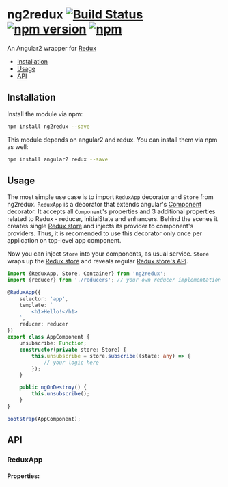 # ng2redux [![Build Status](https://travis-ci.org/forforeach/ng2redux.svg?branch=master)](https://travis-ci.org/forforeach/ng2redux) [![npm version](https://img.shields.io/npm/v/ng2redux.svg)](https://www.npmjs.com/package/ng2redux) [![npm](https://img.shields.io/npm/dm/ng2redux.svg)](https://www.npmjs.com/package/ng2redux)
An Angular2 wrapper for [Redux](http://redux.js.org/)


* [Installation](#installation)
* [Usage](#usage)
* [API](#api)


## Installation
Install the module via npm:
```sh
npm install ng2redux --save
```
This module depends on angular2 and redux. You can install them via npm as well:
```sh
npm install angular2 redux --save
```

## Usage

The most simple use case is to import `ReduxApp` decorator and `Store` from ng2redux.
`ReduxApp` is a decorator that extends angular's [Component](https://angular.io/docs/ts/latest/api/core/Component-decorator.html) decorator. It accepts all  `Component`'s properties and 3 additional properties related to Redux - reducer, initialState and enhancers. Behind the scenes it creates single [Redux store](http://redux.js.org/docs/basics/Store.html) and injects its provider to component's providers. Thus, it is recomended to use this decorator only once per application on top-level app component.

Now you can inject `Store` into your components, as usual service. `Store` wraps up the [Redux store](http://redux.js.org/docs/basics/Store.html) and reveals regular [Redux store's API](http://redux.js.org/docs/api/Store.html).
```ts
import {ReduxApp, Store, Container} from 'ng2redux';
import {reducer} from './reducers'; // your own reducer implementation

@ReduxApp({
    selector: 'app',
    template: `
        <h1>Hello!</h1>
    `,
    reducer: reducer
})
export class AppComponent {
    unsubscribe: Function;
    constructor(private store: Store) {
        this.unsubscribe = store.subscribe((state: any) => {
            // your logic here
        });
    }

    public ngOnDestroy() {
        this.unsubscribe();
    }
}

bootstrap(AppComponent);
```


## API
### ReduxApp
#### Properties:
